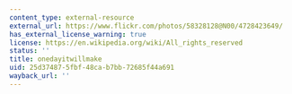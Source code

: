 ```yaml
---
content_type: external-resource
external_url: https://www.flickr.com/photos/58328128@N00/4728423649/
has_external_license_warning: true
license: https://en.wikipedia.org/wiki/All_rights_reserved
status: ''
title: onedayitwillmake
uid: 25d37487-5fbf-48ca-b7bb-72685f44a691
wayback_url: ''
---
```


